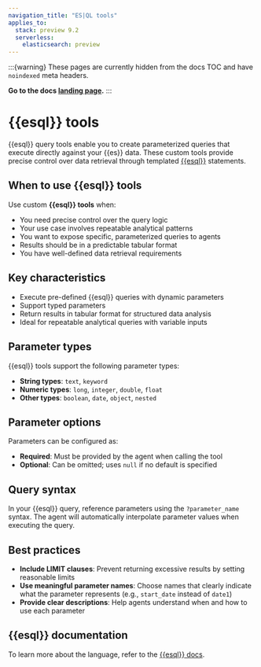 ```yaml
---
navigation_title: "ES|QL tools"
applies_to:
  stack: preview 9.2
  serverless:
    elasticsearch: preview
---
```


:::{warning}
These pages are currently hidden from the docs TOC and have `noindexed` meta headers.

**Go to the docs [landing page](/solutions/search/elastic-agent-builder.md).**
:::

# {{esql}} tools

{{esql}} query tools enable you to create parameterized queries that execute directly against your {{es}} data. These custom tools provide precise control over data retrieval through templated [{{esql}}](elasticsearch://reference/query-languages/esql.md) statements.

## When to use {{esql}} tools

Use custom **{{esql}} tools** when:

* You need precise control over the query logic
* Your use case involves repeatable analytical patterns
* You want to expose specific, parameterized queries to agents
* Results should be in a predictable tabular format
* You have well-defined data retrieval requirements

## Key characteristics

* Execute pre-defined {{esql}} queries with dynamic parameters
* Support typed parameters
* Return results in tabular format for structured data analysis
* Ideal for repeatable analytical queries with variable inputs

## Parameter types

{{esql}} tools support the following parameter types:

* **String types**: `text`, `keyword`
* **Numeric types**: `long`, `integer`, `double`, `float`
* **Other types**: `boolean`, `date`, `object`, `nested`

## Parameter options

Parameters can be configured as:

* **Required**: Must be provided by the agent when calling the tool
* **Optional**: Can be omitted; uses `null` if no default is specified

## Query syntax

In your {{esql}} query, reference parameters using the `?parameter_name` syntax. The agent will automatically interpolate parameter values when executing the query.


## Best practices

- **Include LIMIT clauses**: Prevent returning excessive results by setting reasonable limits
- **Use meaningful parameter names**: Choose names that clearly indicate what the parameter represents (e.g., `start_date` instead of `date1`)
- **Provide clear descriptions**: Help agents understand when and how to use each parameter

## {{esql}} documentation

To learn more about the language, refer to the [{{esql}} docs](elasticsearch://reference/query-languages/esql.md).
